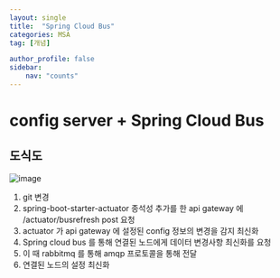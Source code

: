 ```yaml
---
layout: single
title:  "Spring Cloud Bus"
categories: MSA
tag: [개념]

author_profile: false
sidebar:
    nav: "counts"
---
```


# config server + Spring Cloud Bus

## 도식도

![image](https://user-images.githubusercontent.com/108928206/228541229-0c0bb030-3640-4689-8277-499dc61dbdd4.png)

1. git 변경
2. spring-boot-starter-actuator 종석성 추가를 한 api gateway 에 /actuator/busrefresh post 요청
3. actuator 가 api gateway 에 설정된 config 정보의 변경을 감지 최신화
4. Spring cloud bus 를 통해 연결된 노드에게 데이터 변경사항 최신화를 요청
5. 이 때 rabbitmq 를 통해 amqp 프로토콜을 통해 전달
6. 연결된 노드의 설정 최신화

